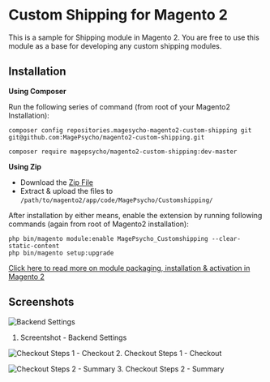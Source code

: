 Custom Shipping for Magento 2
==================

This is a sample for Shipping module in Magento 2. You are free to use this module as a base for developing any custom shipping modules.

Installation
-------------
**Using Composer**

Run the following series of command (from root of your Magento2 Installation):
```
composer config repositories.magesycho-magento2-custom-shipping git git@github.com:MagePsycho/magento2-custom-shipping.git

composer require magepsycho/magento2-custom-shipping:dev-master
```


**Using Zip**
* Download the [Zip File](https://github.com/MagePsycho/magento2-custom-shipping/archive/master.zip)
* Extract & upload the files to `/path/to/magento2/app/code/MagePsycho/Customshipping/`

After installation by either means, enable the extension by running following commands (again from root of Magento2 installation):
```
php bin/magento module:enable MagePsycho_Customshipping --clear-static-content
php bin/magento setup:upgrade
```


[Click here to read more on module packaging, installation & activation in Magento 2](http://www.blog.magepsycho.com/install-magento-2-module-from-github-or-bitbucket-repository-using-composer/)

Screenshots
-----------
![Backend Settings](http://www.blog.magepsycho.com/wp-content/uploads/2015/12/magento2-custom-shipping.png "Backend Settings")
1. Screentshot - Backend Settings

![Checkout Steps 1 - Checkout](http://www.blog.magepsycho.com/wp-content/uploads/2015/11/magento2-custom-shipping-checkout.png "Checkout Steps 1 - Checkout")
2. Checkout Steps 1 - Checkout

![Checkout Steps 2 - Summary](http://www.blog.magepsycho.com/wp-content/uploads/2015/11/magento2-custom-shipping-checkout-summary.png "Checkout Steps 2 - Summary")
3. Checkout Steps 2 - Summary